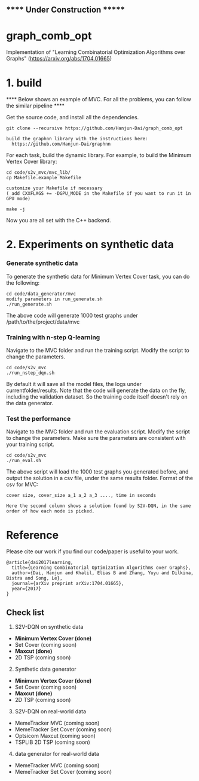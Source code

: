 ## **** Under Construction *****

# graph_comb_opt 
Implementation of "Learning Combinatorial Optimization Algorithms over Graphs" (https://arxiv.org/abs/1704.01665)

# 1. build

**** Below shows an example of MVC. For all the problems, you can follow the similar pipeline ****

Get the source code, and install all the dependencies. 

    git clone --recursive https://github.com/Hanjun-Dai/graph_comb_opt
    
    build the graphnn library with the instructions here:
      https://github.com/Hanjun-Dai/graphnn
    
For each task, build the dynamic library. For example, to build the Minimum Vertex Cover library:

    cd code/s2v_mvc/mvc_lib/
    cp Makefile.example Makefile
    
    customize your Makefile if necessary
    ( add CXXFLAGS += -DGPU_MODE in the Makefile if you want to run it in GPU mode)
    
    make -j
    
Now you are all set with the C++ backend. 

# 2. Experiments on synthetic data

### Generate synthetic data

To generate the synthetic data for Minimum Vertex Cover task, you can do the following:

    cd code/data_generator/mvc
    modify parameters in run_generate.sh
    ./run_generate.sh
    
The above code will generate 1000 test graphs under /path/to/the/project/data/mvc 

### Training with n-step Q-learning

Navigate to the MVC folder and run the training script. Modify the script to change the parameters. 

    cd code/s2v_mvc
    ./run_nstep_dqn.sh
    
By default it will save all the model files, the logs under currentfolder/results. Note that the code will generate the data on the fly, including the validation dataset. So the training code itself doesn't rely on the data generator. 

### Test the performance

Navigate to the MVC folder and run the evaluation script. Modify the script to change the parameters. Make sure the parameters are consistent with your training script. 

    cd code/s2v_mvc
    ./run_eval.sh

The above script will load the 1000 test graphs you generated before, and output the solution in a csv file, under the same results folder. Format of the csv for MVC:

    cover size, cover_size a_1 a_2 a_3 ...., time in seconds
    
    Here the second column shows a solution found by S2V-DQN, in the same order of how each node is picked. 

# Reference

Please cite our work if you find our code/paper is useful to your work. 

    @article{dai2017learning,
      title={Learning Combinatorial Optimization Algorithms over Graphs},
      author={Dai, Hanjun and Khalil, Elias B and Zhang, Yuyu and Dilkina, Bistra and Song, Le},
      journal={arXiv preprint arXiv:1704.01665},
      year={2017}
    }

## Check list
1. S2V-DQN on synthetic data
* **Minimum Vertex Cover (done)**
* Set Cover (coming soon)
* **Maxcut (done)**
* 2D TSP (coming soon)

2. Synthetic data generator
* **Minimum Vertex Cover (done)**
* Set Cover (coming soon)
* **Maxcut (done)**
* 2D TSP (coming soon)

3. S2V-DQN on real-world data
* MemeTracker MVC (coming soon)
* MemeTracker Set Cover (coming soon)
* Optsicom Maxcut (coming soon)
* TSPLIB 2D TSP (coming soon)

4. data generator for real-world data
* MemeTracker MVC (coming soon)
* MemeTracker Set Cover (coming soon)
